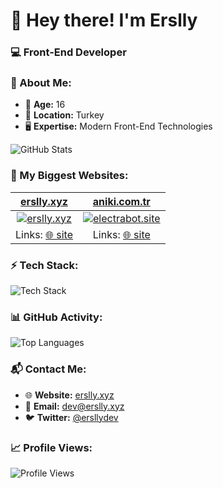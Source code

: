 # 👋 Hey there! I'm Erslly

### 💻 Front-End Developer

### 📌 About Me:
- 🎂 **Age:** 16  
- 📍 **Location:** Turkey  
- 🖥️ **Expertise:** Modern Front-End Technologies

![GitHub Stats](https://github-readme-stats.vercel.app/api?username=erslly&show_icons=true&theme=tokyonight)

### 🚀 My Biggest Websites:

| [erslly.xyz](https://erslly.xyz) | [aniki.com.tr](https://aniki.com.tr) |
|:-:|:-:|
| [![erslly.xyz](https://p.erslly.xyz/erslly%20.png)](https://erslly.xyz) | [![electrabot.site](https://p.erslly.xyz/electra.png)](https://electrabot.site) |
| Links: [🌐 site](https://erslly.xyz)   | Links: [🌐 site](https://electrabot.site)  |

### ⚡ Tech Stack:
![Tech Stack](https://skillicons.dev/icons?i=js,html,css,ts,react,nextjs,nodejs,express,tailwind,mongodb,git,github,pnpm,vscode,vercel,bootstrap)

### 📊 GitHub Activity:
![Top Languages](https://github-readme-stats.vercel.app/api/top-langs/?username=erslly&layout=compact&theme=tokyonight)

### 📬 Contact Me:
- 🌐 **Website:** [erslly.xyz](https://erslly.xyz)  
- 📧 **Email:** [dev@erslly.xyz](mailto:dev@erslly.xyz)  
- 🐦 **Twitter:** [@ersllydev](https://x.com/ersllydev)  

### 📈 Profile Views:
![Profile Views](https://count.getloli.com/get/@erslly?theme=rule34)
